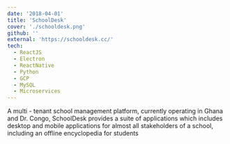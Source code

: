 ```yaml
---
date: '2018-04-01'
title: 'SchoolDesk'
cover: './schooldesk.png'
github: ''
external: 'https://schooldesk.cc/'
tech:
  - ReactJS
  - Electron
  - ReactNative
  - Python
  - GCP
  - MySQL
  - Microservices
---
```


A multi - tenant school management platform, currently operating in Ghana and Dr. Congo, SchoolDesk provides a suite of applications which includes desktop and mobile applications for almost all stakeholders of a school, including an offline encyclopedia for students

